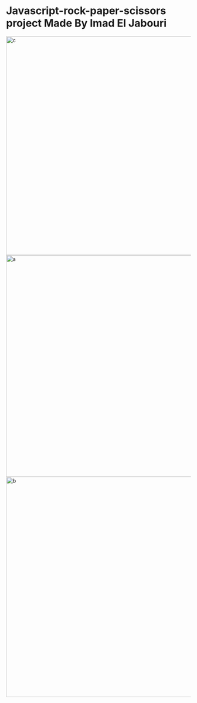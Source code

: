 # Javascript-rock-paper-scissors project         Made By Imad El Jabouri

<img width="597" alt="c" src="https://user-images.githubusercontent.com/74730508/197906872-38a71ade-f93a-4c3e-a6f7-f1f7ddfad4d5.png">
<img width="605" alt="a" src="https://user-images.githubusercontent.com/74730508/197906876-776c69a8-ecb1-4955-81bf-64ab1d4cfbb9.png">
<img width="601" alt="b" src="https://user-images.githubusercontent.com/74730508/197906881-5d2d0ca9-46ad-4518-a224-c48fe48db110.png">
